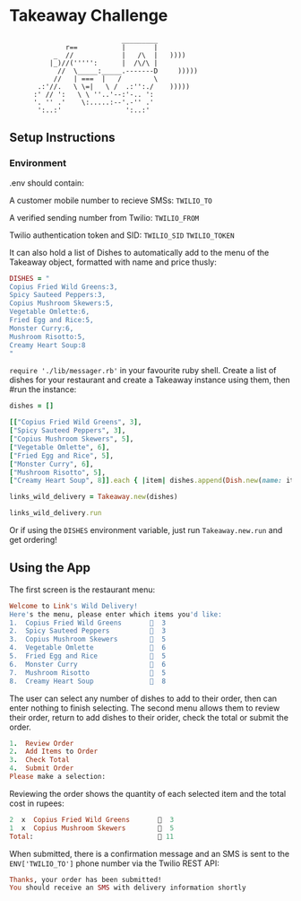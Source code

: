 Takeaway Challenge
==================
```
                            _________
              r==           |       |
           _  //            |   /\  |   ))))
          |_)//(''''':      |  /\/\ |
            //  \_____:_____.-------D     )))))
           //   | ===  |   /        \
       .:'//.   \ \=|   \ /  .:'':./    )))))
      :' // ':   \ \ ''..'--:'-.. ':
      '. '' .'    \:.....:--'.-'' .'
       ':..:'                ':..:'

 ```

Setup Instructions
-------

### Environment
.env should contain:

A customer mobile number to recieve SMSs:
`TWILIO_TO`

A verified sending number from Twilio:
`TWILIO_FROM`

Twilio authentication token and SID:
`TWILIO_SID`
`TWILIO_TOKEN`

It can also hold a list of Dishes to automatically add to the menu of the Takeaway object, formatted with name and price thusly:
```Ruby
DISHES = "
Copius Fried Wild Greens:3,
Spicy Sauteed Peppers:3,
Copius Mushroom Skewers:5,
Vegetable Omlette:6,
Fried Egg and Rice:5,
Monster Curry:6,
Mushroom Risotto:5,
Creamy Heart Soup:8
"
```

`require './lib/messager.rb'` in your favourite ruby shell. Create a list of dishes for your restaurant and create a Takeaway instance using them, then #run the instance:


```Ruby
dishes = []

[["Copius Fried Wild Greens", 3],
["Spicy Sauteed Peppers", 3],
["Copius Mushroom Skewers", 5],
["Vegetable Omlette", 6],
["Fried Egg and Rice", 5],
["Monster Curry", 6],
["Mushroom Risotto", 5],
["Creamy Heart Soup", 8]].each { |item| dishes.append(Dish.new(name: item[0], cost: item[1])) }

links_wild_delivery = Takeaway.new(dishes)

links_wild_delivery.run
```

Or if using the `DISHES` environment variable, just run `Takeaway.new.run` and get ordering!

Using the App
-------

The first screen is the restaurant menu:

```Ruby
Welcome to Link's Wild Delivery!
Here's the menu, please enter which items you'd like:
1.  Copius Fried Wild Greens       💎  3
2.  Spicy Sauteed Peppers          💎  3
3.  Copius Mushroom Skewers        💎  5
4.  Vegetable Omlette              💎  6
5.  Fried Egg and Rice             💎  5
6.  Monster Curry                  💎  6
7.  Mushroom Risotto               💎  5
8.  Creamy Heart Soup              💎  8
```

The user can select any number of dishes to add to their order, then can enter nothing to finish selecting.
The second menu allows them to review their order, return to add dishes to their orider, check the total or submit the order.

```Ruby
1.  Review Order
2.  Add Items to Order
3.  Check Total
4.  Submit Order
Please make a selection:
```

Reviewing the order shows the quantity of each selected item and the total cost in rupees:

```Ruby
2  x  Copius Fried Wild Greens       💎  3
1  x  Copius Mushroom Skewers        💎  5
Total:                               💎 11
```

When submitted, there is a confirmation message and an SMS is sent to the `ENV['TWILIO_TO']` phone number via the Twilio REST API:

```Ruby
Thanks, your order has been submitted!
You should receive an SMS with delivery information shortly
```

